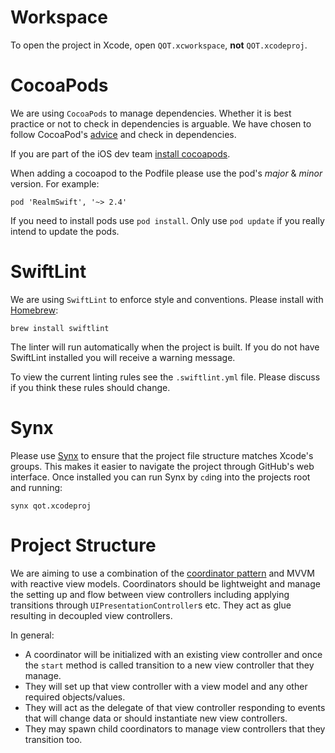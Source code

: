 # Workspace

To open the project in Xcode, open `QOT.xcworkspace`, **not** `QOT.xcodeproj`.

# CocoaPods

We are using `CocoaPods` to manage dependencies. Whether it is best practice or not to check in dependencies is arguable. We have chosen to follow CocoaPod's [advice](https://guides.cocoapods.org/using/using-cocoapods.html#should-i-check-the-pods-directory-into-source-control) and check in dependencies.

If you are part of the iOS dev team [install cocoapods](https://cocoapods.org]).

When adding a cocoapod to the Podfile please use the pod's *major* & *minor* version. For example:

`pod 'RealmSwift', '~> 2.4'`

If you need to install pods use `pod install`. Only use `pod update` if you really intend to update the pods.

# SwiftLint

We are using `SwiftLint` to enforce style and conventions. Please install with [Homebrew](https://brew.sh):

`brew install swiftlint`

The linter will run automatically when the project is built. If you do not have SwiftLint installed you will receive a warning message.

To view the current linting rules see the `.swiftlint.yml` file. Please discuss if you think these rules should change.

# Synx

Please use [Synx](https://github.com/venmo/synx) to ensure that the project file structure matches Xcode's groups. This makes it easier to navigate the project through GitHub's web interface. Once installed you can run Synx by `cd`ing into the projects root and running:

`synx qot.xcodeproj`

# Project Structure

We are aiming to use a combination of the [coordinator pattern](http://khanlou.com/2015/10/coordinators-redux/) and MVVM with reactive view models. Coordinators should be lightweight and manage the setting up and flow between view controllers including applying transitions through `UIPresentationController`s etc. They act as glue resulting in decoupled view controllers. 

In general:

- A coordinator will be initialized with an existing view controller and once the `start` method is called transition to a new view controller that they manage. 
- They will set up that view controller with a view model and any other required objects/values.
- They will act as the delegate of that view controller responding to events that will change data or should instantiate new view controllers.
- They may spawn child coordinators to manage view controllers that they transition too.
